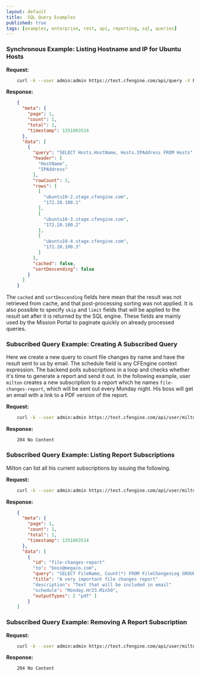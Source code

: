 ```yaml
---
layout: default
title:  SQL Query Examples
published: true
tags: [examples, enterprise, rest, api, reporting, sql, queries]
---
```


### Synchronous Example: Listing Hostname and IP for Ubuntu Hosts

**Request:**

```bash
    curl -k --user admin:admin https://test.cfengine.com/api/query -X POST -d '{ "query": "SELECT Hosts.HostName, Hosts.IPAddress FROM Hosts"}'
```

**Response:**

```json
    {
      "meta": {
        "page": 1,
        "count": 1,
        "total": 1,
        "timestamp": 1351003514
      },
      "data": [
        {
          "query": "SELECT Hosts.HostName, Hosts.IPAddress FROM Hosts",
          "header": [
            "HostName",
            "IPAddress"
          ],
          "rowCount": 3,
          "rows": [
            [
              "ubuntu10-2.stage.cfengine.com",
              "172.20.100.1"
            ],
            [
              "ubuntu10-3.stage.cfengine.com",
              "172.20.100.2"
            ],
            [
              "ubuntu10-4.stage.cfengine.com",
              "172.20.100.3"
            ]
          ],
          "cached": false,
          "sortDescending": false
        }
      ]
    }
```

The `cached` and `sortDescending` fields here mean that the
result was not retrieved from cache, and that post-processing sorting
was not applied. It is also possible to specify `skip` and `limit`
fields that will be applied to the result set after it is returned by
the SQL engine. These fields are mainly used by the Mission Portal to
paginate quickly on already processed queries.

### Subscribed Query Example: Creating A Subscribed Query

Here we create a new query to count file changes by name and have the result 
sent to us by email. The schedule field is any CFEngine context expression. 
The backend polls subscriptions in a loop and checks whether it's time to 
generate a report and send it out. In the following example, user `milton` 
creates a new subscription to a report which he names `file-changes-report`, 
which will be sent out every Monday night. His boss will get an email with a 
link to a PDF version of the report.

**Request:**

```bash
    curl -k --user admin:admin https://test.cfengine.com/api/user/milton/ subscription/query/file-changes-report -X PUT -d '{"to": "boss@megaco.com", "query": "SELECT FileName, Count(*) FROM FileChangesLog GROUP BY FileName", "schedule": "Monday.Hr23.Min59", "title": "A very important file changes report""description": "Text that will be included in email""outputTypes": [ "pdf" ] }'
```

**Response:**

```
    204 No Content
```

### Subscribed Query Example: Listing Report Subscriptions

Milton can list all his current subscriptions by issuing the following.

**Request:**

```bash
    curl -k --user admin:admin https://test.cfengine.com/api/user/milton/subscription/query
```

**Response:**

```json
    {
      "meta": {
        "page": 1,
        "count": 1,
        "total": 1,
        "timestamp": 1351003514
      },
      "data": [
        {
          "id": "file-changes-report"
          "to": "boss@megaco.com",
          "query": "SELECT FileName, Count(*) FROM FileChangesLog GROUP BY FileName",
          "title": "A very important file changes report"
          "description": "Text that will be included in email"
          "schedule": "Monday.Hr23.Min59",
          "outputTypes": [ "pdf" ]
        }
    ]
```

### Subscribed Query Example: Removing A Report Subscription

**Request:**

```bash
    curl -k --user admin:admin https://test.cfengine.com/api/user/milton/subscription/query/file-changes-report -X DELETE
```

**Response:**

```
    204 No Content
```